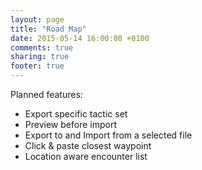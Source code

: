 ```yaml
---
layout: page
title: "Road Map"
date: 2015-05-14 16:00:00 +0100
comments: true
sharing: true
footer: true
---
```


Planned features:

* Export specific tactic set
* Preview before import
* Export to and Import from a selected file
* Click & paste closest waypoint
* Location aware encounter list